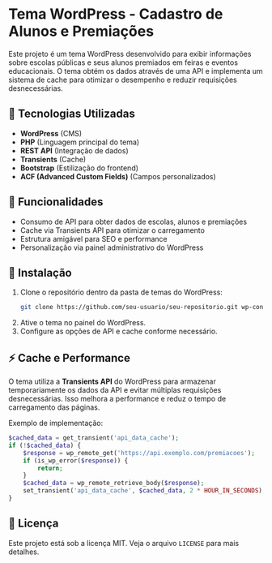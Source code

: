 # Tema WordPress - Cadastro de Alunos e Premiações

Este projeto é um tema WordPress desenvolvido para exibir informações sobre escolas públicas e seus alunos premiados em feiras e eventos educacionais. O tema obtém os dados através de uma API e implementa um sistema de cache para otimizar o desempenho e reduzir requisições desnecessárias.

## 🚀 Tecnologias Utilizadas

- **WordPress** (CMS)
- **PHP** (Linguagem principal do tema)
- **REST API** (Integração de dados)
- **Transients** (Cache)
- **Bootstrap** (Estilização do frontend)
- **ACF (Advanced Custom Fields)** (Campos personalizados)

## 📌 Funcionalidades

- Consumo de API para obter dados de escolas, alunos e premiações
- Cache via Transients API para otimizar o carregamento
- Estrutura amigável para SEO e performance
- Personalização via painel administrativo do WordPress

## 📜 Instalação

1. Clone o repositório dentro da pasta de temas do WordPress:
   ```bash
   git clone https://github.com/seu-usuario/seu-repositorio.git wp-content/themes/seu-tema
   ```
2. Ative o tema no painel do WordPress.
3. Configure as opções de API e cache conforme necessário.

## ⚡ Cache e Performance

O tema utiliza a **Transients API** do WordPress para armazenar temporariamente os dados da API e evitar múltiplas requisições desnecessárias. Isso melhora a performance e reduz o tempo de carregamento das páginas.

Exemplo de implementação:
```php
$cached_data = get_transient('api_data_cache');
if (!$cached_data) {
    $response = wp_remote_get('https://api.exemplo.com/premiacoes');
    if (is_wp_error($response)) {
        return;
    }
    $cached_data = wp_remote_retrieve_body($response);
    set_transient('api_data_cache', $cached_data, 2 * HOUR_IN_SECONDS);
}
```

## 📄 Licença

Este projeto está sob a licença MIT. Veja o arquivo `LICENSE` para mais detalhes.

